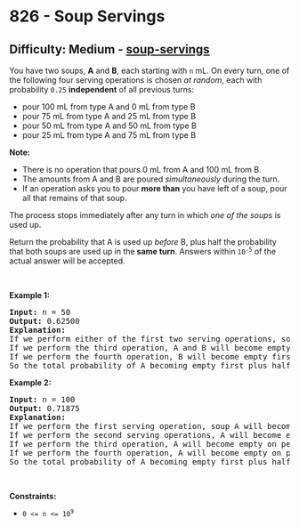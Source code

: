 <h1>826 - Soup Servings</h1><h2>Difficulty: Medium - <a href="https://leetcode.com/problems/soup-servings/">soup-servings</a></h2><p>You have two soups, <strong>A</strong> and <strong>B</strong>, each starting with <code>n</code> mL. On every turn, one of the following four serving operations is chosen <em>at random</em>, each with probability <code>0.25</code> <strong>independent</strong> of all previous turns:</p>

<ul>
	<li>pour 100 mL from type A and 0 mL from type B</li>
	<li>pour 75 mL from type A and 25 mL from type B</li>
	<li>pour 50 mL from type A and 50 mL from type B</li>
	<li>pour 25 mL from type A and 75 mL from type B</li>
</ul>

<p><strong>Note:</strong></p>

<ul>
	<li>There is no operation that pours 0 mL from A and 100 mL from B.</li>
	<li>The amounts from A and B are poured <em>simultaneously</em> during the turn.</li>
	<li>If an operation asks you to pour <strong>more than</strong> you have left of a soup, pour all that remains of that soup.</li>
</ul>

<p>The process stops immediately after any turn in which <em>one of the soups</em> is used up.</p>

<p>Return the probability that A is used up <em>before</em> B, plus half the probability that both soups are used up in the<strong> same turn</strong>. Answers within <code>10<sup>-5</sup></code> of the actual answer will be accepted.</p>

<p>&nbsp;</p>
<p><strong class="example">Example 1:</strong></p>

<pre>
<strong>Input:</strong> n = 50
<strong>Output:</strong> 0.62500
<strong>Explanation:</strong> 
If we perform either of the first two serving operations, soup A will become empty first.
If we perform the third operation, A and B will become empty at the same time.
If we perform the fourth operation, B will become empty first.
So the total probability of A becoming empty first plus half the probability that A and B become empty at the same time, is 0.25 * (1 + 1 + 0.5 + 0) = 0.625.
</pre>

<p><strong class="example">Example 2:</strong></p>

<pre>
<strong>Input:</strong> n = 100
<strong>Output:</strong> 0.71875
<strong>Explanation:</strong> 
If we perform the first serving operation, soup A will become empty first.
If we perform the second serving operations, A will become empty on performing operation [1, 2, 3], and both A and B become empty on performing operation 4.
If we perform the third operation, A will become empty on performing operation [1, 2], and both A and B become empty on performing operation 3.
If we perform the fourth operation, A will become empty on performing operation 1, and both A and B become empty on performing operation 2.
So the total probability of A becoming empty first plus half the probability that A and B become empty at the same time, is 0.71875.
</pre>

<p>&nbsp;</p>
<p><strong>Constraints:</strong></p>

<ul>
	<li><code>0 &lt;= n &lt;= 10<sup>9</sup></code></li>
</ul>
